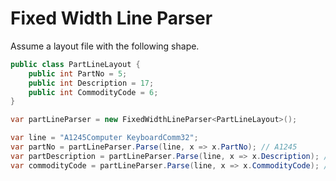 # Fixed Width Line Parser

Assume a layout file with the following shape.

```cs
public class PartLineLayout {
    public int PartNo = 5;
    public int Description = 17;
    public int CommodityCode = 6;
}

var partLineParser = new FixedWidthLineParser<PartLineLayout>();

var line = "A1245Computer KeyboardComm32";
var partNo = partLineParser.Parse(line, x => x.PartNo); // A1245
var partDescription = partLineParser.Parse(line, x => x.Description); // Computer Keyboard
var commodityCode = partLineParser.Parse(line, x => x.CommodityCode); // 001050

```

